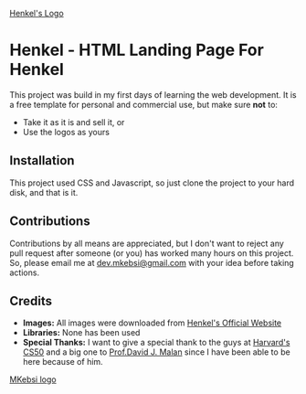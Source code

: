 [Henkel's Logo](image)
# Henkel - HTML Landing Page For Henkel
This project was build in my first days of learning the web development. It is a free template for personal and commercial use, but make sure **not** to:
- Take it as it is and sell it, or
- Use the logos as yours

## Installation
This project used CSS and Javascript, so just clone the project to your hard disk, and that is it.
<br>
## Contributions
Contributions by all means are appreciated, but I don't want to reject any pull request after someone (or you) has worked many hours on this project. So, please email me at dev.mkebsi@gmail.com with your idea before taking actions.
<br>
## Credits 
- **Images:** All images were downloaded from [Henkel's Official Website](https://henkel.com/)
- **Libraries:** None has been used
-  **Special Thanks:** I want to give a special thank to the guys at [Harvard's CS50](https://github.com/cs50) and a big one to [Prof.David J. Malan](https://github.com/dmalan) since I have been able to be here because of him.

[MKebsi logo](image)